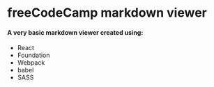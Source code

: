# freeCodeCamp markdown viewer

#### A very basic markdown viewer created using:

* React
* Foundation
* Webpack
* babel
* SASS
